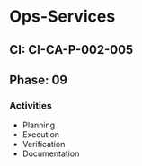 # Ops-Services

## CI: CI-CA-P-002-005
## Phase: 09

### Activities
- Planning
- Execution
- Verification
- Documentation
